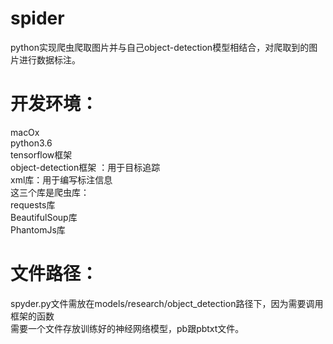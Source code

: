 # spider
python实现爬虫爬取图片并与自己object-detection模型相结合，对爬取到的图片进行数据标注。
# 开发环境：
  macOx  
  python3.6  
  tensorflow框架  
  object-detection框架 ：用于目标追踪  
  xml库：用于编写标注信息  
  这三个库是爬虫库：  
  requests库  
  BeautifulSoup库  
  PhantomJs库  
# 文件路径：
  spyder.py文件需放在models/research/object_detection路径下，因为需要调用框架的函数  
  需要一个文件存放训练好的神经网络模型，pb跟pbtxt文件。  
  
  
  
  
